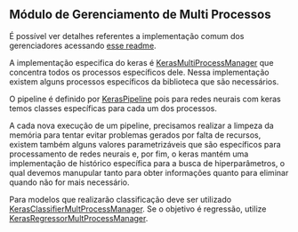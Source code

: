 ## Módulo de Gerenciamento de Multi Processos

É possível ver detalhes referentes a implementação comum dos gerenciadores acessando [esse readme](https://github.com/nikolasluiz123/MLModelTuner/blob/master/wrappers/common/process_manager/README.md).

A implementação especifica do keras é [KerasMultiProcessManager](https://github.com/nikolasluiz123/MLModelTuner/blob/master/wrappers/keras/process_manager/common_multi_process_manager.py#L15) que concentra todos os processos
específicos dele. Nessa implementação existem alguns processos específicos da biblioteca que são
necessários.

O pipeline é definido por [KerasPipeline](https://github.com/nikolasluiz123/MLModelTuner/blob/master/wrappers/keras/process_manager/pipeline.py#L10) pois para redes neurais com keras temos classes específicas para cada um
dos processos.

A cada nova execução de um pipeline, precisamos realizar a limpeza da memória para tentar evitar
problemas gerados por falta de recursos, existem também alguns valores parametrizáveis que são
específicos para processamento de redes neurais e, por fim, o keras mantém uma implementação
de histórico específica para a busca de hiperparâmetros, o qual devemos manupular tanto para obter
informações quanto para eliminar quando não for mais necessário.

Para modelos que realizarão classificação deve ser utilizado [KerasClassifierMultProcessManager](https://github.com/nikolasluiz123/MLModelTuner/blob/master/wrappers/keras/process_manager/classifier_multi_process_manager.py#L8). Se o objetivo é regressão, utilize [KerasRegressorMultProcessManager](https://github.com/nikolasluiz123/MLModelTuner/blob/master/wrappers/keras/process_manager/regressor_multi_process_manager.py#L8).
